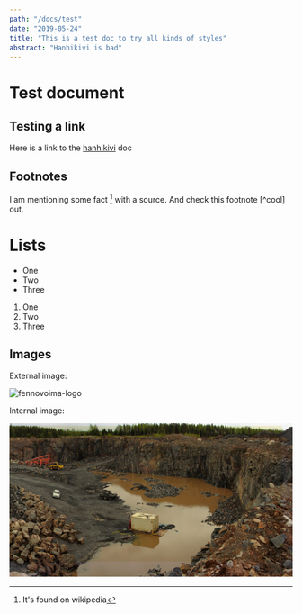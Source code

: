 ```yaml
---
path: "/docs/test"
date: "2019-05-24"
title: "This is a test doc to try all kinds of styles"
abstract: "Hanhikivi is bad"
---
```


# Test document

## Testing a link
Here is a link to the [hanhikivi](/docs/hanhikivi) doc

## Footnotes
I am mentioning some fact [^1] with a source.
And check this footnote [^cool] out.

# Lists
* One
* Two
* Three


1. One
2. Two
3. Three


## Images
External image:

![fennovoima-logo](https://www.fennovoima.fi/themes/custom/fennovoima/images/logos/fennovoima-logo-social-square.png "Fennovoima")

Internal image:

![hanhikivi-panorama](Hanhikivi_Panorama.png)


[^1]: It's found on wikipedia
